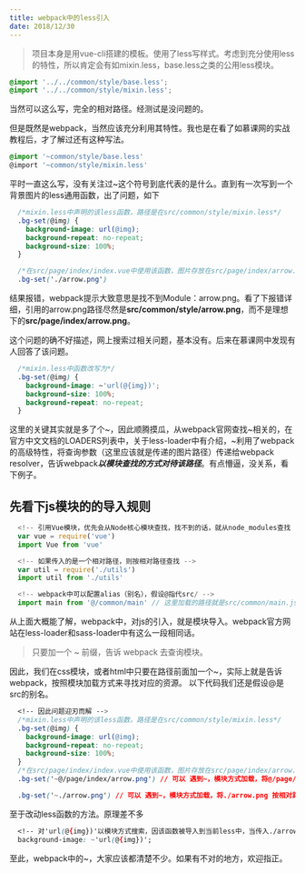 ```yaml
---
title: webpack中的less引入
date: 2018/12/30
---
```


> 项目本身是用vue-cli搭建的模板。使用了less写样式。考虑到充分使用less的特性，所以肯定会有如mixin.less，base.less之类的公用less模块。

```css
@import '../../common/style/base.less';
@import '../../common/style/mixin.less';
```
当然可以这么写，完全的相对路径。经测试是没问题的。

但是既然是webpack，当然应该充分利用其特性。我也是在看了如慕课网的实战教程后，才了解过还有这种写法。
```css
@import '~common/style/base.less'
@import '~common/style/mixin.less'
```

平时一直这么写，没有关注过~这个符号到底代表的是什么。直到有一次写到一个背景图片的less通用函数，出了问题，如下
```css
  /*mixin.less中声明的该less函数，路径是在src/common/style/mixin.less*/
  .bg-set(@img) {
    background-image: url(@img);
    background-repeat: no-repeat;
    background-size: 100%;
  }

  /*在src/page/index/index.vue中使用该函数，图片存放在src/page/index/arrow.png*/
  .bg-set('./arrow.png')
```
结果报错，webpack提示大致意思是找不到Module：arrow.png。看了下报错详细，引用的arrow.png路径尽然是**src/common/style/arrow.png**，而不是理想下的**src/page/index/arrow.png**。

这个问题的确不好描述，网上搜索过相关问题，基本没有。后来在慕课网中发现有人回答了该问题。
```css
  /*mixin.less中函数改写为*/
  .bg-set(@img) {
    background-image: ~'url(@{img})';
    background-size: 100%;
    background-repeat: no-repeat;
  }
```
这里的关键其实就是多了个~，因此顺腾摸瓜，从webpack官网查找~相关的，在官方中文文档的LOADERS列表中，关于less-loader中有介绍，~利用了webpack的高级特性，将查询参数（这里应该就是传递的图片路径）传递给webpack resolver，告诉webpack***以模块查找的方式对待该路径***。有点懵逼，没关系，看下例子。

## 先看下js模块的的导入规则
```js
  <!-- 引用Vue模块，优先会从Node核心模块查找，找不到的话，就从node_modules查找 -->
  var vue = require('vue')
  import Vue from 'vue'

  <!-- 如果传入的是一个相对路径，则按相对路径查找 -->
  var util = require('./utils')
  import util from './utils'

  <!-- webpack中可以配置alias（别名），假设@指代src/ -->
  import main from '@/common/main' // 这里加载的路径就是src/common/main.js
```
从上面大概能了解，webpack中，对js的引入，就是模块导入。webpack官方网站在less-loader和sass-loader中有这么一段相同话。
> 只要加一个 ~ 前缀，告诉 webpack 去查询模块。

因此，我们在css模块，或者html中只要在路径前面加一个~，实际上就是告诉webpack，按照模块加载方式来寻找对应的资源。
以下代码我们还是假设@是src的别名。
```css
  <!-- 因此问题迎刃而解 -->
  /*mixin.less中声明的该less函数，路径是在src/common/style/mixin.less*/
  .bg-set(@img) {
    background-image: url(@img);
    background-repeat: no-repeat;
    background-size: 100%;
  }
  /*在src/page/index/index.vue中使用该函数，图片存放在src/page/index/arrow.png*/
  .bg-set('~@/page/index/arrow.png') // 可以 遇到~，模块方式加载，将@/page/index/arrow.png 解析为 src/page/index/arrow.png。

  .bg-set('~./arrow.png') // 可以 遇到~，模块方式加载，将./arrow.png 按相对路径访问加载该模块资源，即在当前index文件夹中找到arrow.png。因此没问题。
```
至于改动less函数的方法。原理差不多

```css
  <!-- 对'url(@{img})'以模块方式搜索，因该函数被导入到当前less中，当传入./arrow.png时，以'~./arrow.png'的方式进行路径解析，跟上面第二种方式一致。 -->
  background-image: ~'url(@{img})';
```

至此，webpack中的~，大家应该都清楚不少。如果有不对的地方，欢迎指正。
